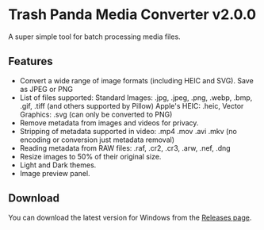 # Trash Panda Media Converter v2.0.0

A super simple tool for batch processing media files.

## Features
- Convert a wide range of image formats (including HEIC and SVG). Save as JPEG or PNG
- List of files supported: Standard Images: .jpg, .jpeg, .png, .webp, .bmp, .gif, .tiff (and others supported by Pillow)
  Apple's HEIC: .heic, Vector Graphics: .svg (can only be converted to PNG)
- Remove metadata from images and videos for privacy.
- Stripping of metadata supported in video: .mp4 .mov .avi .mkv (no encoding or conversion just metadata removal)
- Reading metadata from RAW files: .raf, .cr2, .cr3, .arw, .nef, .dng
- Resize images to 50% of their original size.
- Light and Dark themes.
- Image preview panel.

## Download
You can download the latest version for Windows from the [Releases page](https://github.com/your-username/Trash-Panda-Media-Converter/releases).
